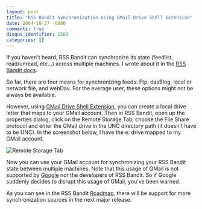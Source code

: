 ```yaml
---
layout: post
title: "RSS Bandit Synchronization Using GMail Drive Shell Extension"
date: 2004-10-27 -0800
comments: true
disqus_identifier: 1503
categories: []
---
```

If you haven't heard, RSS Bandit can synchronize its state (feedlist,
read/unread, etc...) across multiple machines. I wrote about it in the
[RSS Bandit docs](http://www.rssbandit.org/docs/).

So far, there are four means for synchronizing feeds: Ftp, dasBlog,
local or network file, and webDav. For the average user, these options
might not be always be available.

However, using [GMail Drive Shell
Extension](http://www.viksoe.dk/code/gmail.htm), you can create a local
drive letter that maps to your GMail account. Then in RSS Bandit, open
up the properties dialog, click on the Remote Storage Tab, choose the
File Share protocol and enter the GMail drive in the UNC directory path
(it doesn't have to be UNC). In the screenshot below, I have the e:
drive mapped to my GMail account.

![Remote Storage Tab](/images/RemoteStorageTab.jpg)

Now you can use your GMail account for synchronizing your RSS Bandit
state between multiple machines. Note that this usage of GMail is not
supported by [Google](http://www.google.com/) nor the developers of RSS
Bandit. So if Google suddenly decides to disrupt this usage of GMail,
you've been warned.

As you can see in the RSS Bandit
[Roadmap](http://www.rssbandit.org/ow.asp?RoadMap), there will be
support for more synchronization sources in the next major release.

